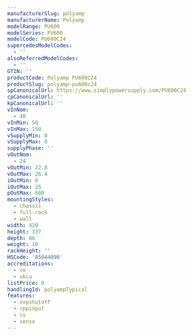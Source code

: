```yaml
---
manufacturerSlug: polyamp
manufacturerName: Polyamp
modelRange: PU600
modelSeries: PU600
modelCode: PU600C24
supercedesModelCodes:
  - ''
alsoReferredModelCodes:
  - ''
GTIN: ''
productCode: Polyamp PU600C24
productSlug: polyamp-pu600c24
spCanonicalUrl: https://www.simplypowersupply.com/PU600C24
cpCanonicalUrl: ''
kpCanonicalUrl: ''
vInNom:
  - 48
vInMin: 50
vInMax: 150
vSupplyMin: 0
vSupplyMax: 0
supplyPhase: ''
vOutNom:
  - 24
vOutMin: 22.8
vOutMax: 26.4
iOutMin: 0
iOutMax: 25
pOutMax: 600
mountingStyles:
  - chassis
  - full-rack
  - wall
width: 420
height: 337
depth: 86
weight: 10
rackHeight: ''
HSCode: '85044090'
accreditations:
  - ce
  - ukca
listPrice: 0
handlingId: polyampTypical
features:
  - ovpshutoff
  - rppinput
  - cs
  - sense
---
```

